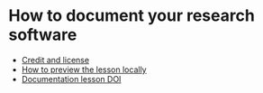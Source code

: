 # How to document your research software

- [Credit and license](https://coderefinery.github.io/documentation/license/)
- [How to preview the lesson locally](https://coderefinery.github.io/sphinx-lesson/contributing-to-a-lesson/#build-and-test-locally)
- [Documentation lesson DOI](https://doi.org/10.5281/zenodo.8280234)
